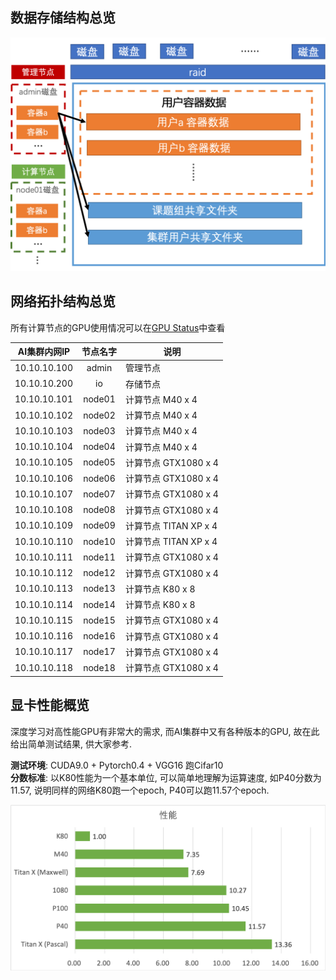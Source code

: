 
## 数据存储结构总览
![](img/data.png)

## 网络拓扑结构总览
所有计算节点的GPU使用情况可以在[GPU Status](http://10.19.124.11:8899/gpu)中查看

| AI集群内网IP | 节点名字 |         说明            |
| :----------: | :------: | -------------------  |
| 10.10.10.100 |  admin   |       管理节点        |
| 10.10.10.200 |    io    |       存储节点        |
| 10.10.10.101 |  node01  |   计算节点 M40 x 4    |
| 10.10.10.102 |  node02  |   计算节点 M40 x 4    |
| 10.10.10.103 |  node03  |   计算节点 M40 x 4    |
| 10.10.10.104 |  node04  |   计算节点 M40 x 4    |
| 10.10.10.105 |  node05  | 计算节点 GTX1080 x 4  |
| 10.10.10.106 |  node06  | 计算节点 GTX1080 x 4  |
| 10.10.10.107 |  node07  | 计算节点 GTX1080 x 4  |
| 10.10.10.108 |  node08  | 计算节点 GTX1080 x 4  |
| 10.10.10.109 |  node09  | 计算节点 TITAN XP x 4 |
| 10.10.10.110 |  node10  | 计算节点 TITAN XP x 4 |
| 10.10.10.111 |  node11  | 计算节点 GTX1080 x 4  |
| 10.10.10.112 |  node12  | 计算节点 GTX1080 x 4  |
| 10.10.10.113 |  node13  |   计算节点 K80 x 8    |
| 10.10.10.114 |  node14  |   计算节点 K80 x 8    |
| 10.10.10.115 |  node15  | 计算节点 GTX1080 x 4  |
| 10.10.10.116 |  node16  | 计算节点 GTX1080 x 4  |
| 10.10.10.117 |  node17  | 计算节点 GTX1080 x 4  |
| 10.10.10.118 |  node18  | 计算节点 GTX1080 x 4  |

## 显卡性能概览
深度学习对高性能GPU有非常大的需求, 而AI集群中又有各种版本的GPU, 故在此给出简单测试结果, 供大家参考.

**测试环境**: CUDA9.0 + Pytorch0.4 + VGG16 跑Cifar10  
**分数标准**: 以K80性能为一个基本单位, 可以简单地理解为运算速度, 如P40分数为11.57, 说明同样的网络K80跑一个epoch, P40可以跑11.57个epoch.

![](img/gpu_test.png)